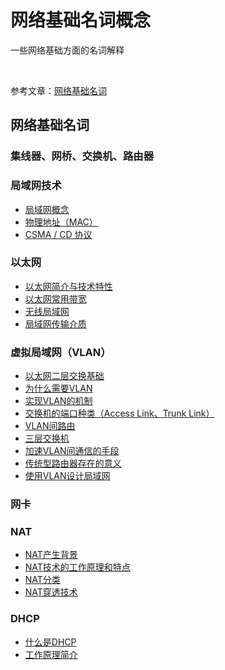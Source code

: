 # 网络基础名词概念

一些网络基础方面的名词解释

<br />

参考文章：[网络基础名词](https://heyan.site:8003/blogs/2020/0927-networkterm.html)



## 网络基础名词

### 集线器、网桥、交换机、路由器


### 局域网技术

- [局域网概念](https://heyan.site:8003/blogs/2020/0927-networkterm.html#局域网概念)
- [物理地址（MAC）](https://heyan.site:8003/blogs/2020/0927-networkterm.html#物理地址（mac）)
- [CSMA / CD 协议](https://heyan.site:8003/blogs/2020/0927-networkterm.html#csma-cd-协议)

### 以太网

- [以太网简介与技术特性](https://heyan.site:8003/blogs/2020/0927-networkterm.html#以太网简介与技术特性)
- [以太网常用带宽](https://heyan.site:8003/blogs/2020/0927-networkterm.html#以太网常用带宽)
- [无线局域网](https://heyan.site:8003/blogs/2020/0927-networkterm.html#无线局域网)
- [局域网传输介质](https://heyan.site:8003/blogs/2020/0927-networkterm.html#局域网传输介质)

### 虚拟局域网（VLAN）

- [以太网二层交换基础](https://heyan.site:8003/blogs/2020/0927-networkterm.html#以太网二层交换基础)
- [为什么需要VLAN](https://heyan.site:8003/blogs/2020/0927-networkterm.html#为什么需要vlan)
- [实现VLAN的机制](https://heyan.site:8003/blogs/2020/0927-networkterm.html#实现vlan的机制)
- [交换机的端口种类（Access Link、Trunk Link）](https://heyan.site:8003/blogs/2020/0927-networkterm.html#交换机的端口种类（access-link、trunk-link）)
- [VLAN间路由](https://heyan.site:8003/blogs/2020/0927-networkterm.html#vlan间路由)
- [三层交换机](https://heyan.site:8003/blogs/2020/0927-networkterm.html#三层交换机)
- [加速VLAN间通信的手段](https://heyan.site:8003/blogs/2020/0927-networkterm.html#加速vlan间通信的手段)
- [传统型路由器存在的意义](https://heyan.site:8003/blogs/2020/0927-networkterm.html#传统型路由器存在的意义)
- [使用VLAN设计局域网](https://heyan.site:8003/blogs/2020/0927-networkterm.html#使用vlan设计局域网)

### 网卡


### NAT

- [NAT产生背景](https://heyan.site:8003/blogs/2020/0927-networkterm.html#nat产生背景)
- [NAT技术的工作原理和特点](https://heyan.site:8003/blogs/2020/0927-networkterm.html#nat技术的工作原理和特点)
- [NAT分类](https://heyan.site:8003/blogs/2020/0927-networkterm.html#nat分类)
- [NAT穿透技术](https://heyan.site:8003/blogs/2020/0927-networkterm.html#nat穿透技术)

### DHCP

- [什么是DHCP](https://heyan.site:8003/blogs/2020/0927-networkterm.html#什么是dhcp)
- [工作原理简介](https://heyan.site:8003/blogs/2020/0927-networkterm.html#工作原理简介)